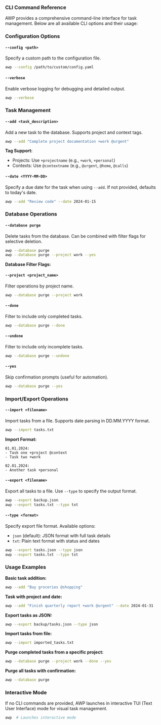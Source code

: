 ### CLI Command Reference

AWP provides a comprehensive command-line interface for task management. Below are all available CLI options and their usage:

### Configuration Options

#### `--config <path>`
Specify a custom path to the configuration file.
```bash
awp --config /path/to/custom/config.yaml
```

#### `--verbose`
Enable verbose logging for debugging and detailed output.
```bash
awp --verbose
```

### Task Management

#### `--add <task_description>`
Add a new task to the database. Supports project and context tags.
```bash
awp --add "Complete project documentation +work @urgent"
```

**Tag Support:**
- Projects: Use `+projectname` (e.g., `+work`, `+personal`)
- Contexts: Use `@contextname` (e.g., `@urgent`, `@home`, `@calls`)

#### `--date <YYYY-MM-DD>`
Specify a due date for the task when using `--add`. If not provided, defaults to today's date.
```bash
awp --add "Review code" --date 2024-01-15
```

### Database Operations

#### `--database purge`
Delete tasks from the database. Can be combined with filter flags for selective deletion.
```bash
awp --database purge
awp --database purge --project work --yes
```

**Database Filter Flags:**

#### `--project <project_name>`
Filter operations by project name.
```bash
awp --database purge --project work
```

#### `--done`
Filter to include only completed tasks.
```bash
awp --database purge --done
```

#### `--undone`
Filter to include only incomplete tasks.
```bash
awp --database purge --undone
```

#### `--yes`
Skip confirmation prompts (useful for automation).
```bash
awp --database purge --yes
```

### Import/Export Operations

#### `--import <filename>`
Import tasks from a file. Supports date parsing in DD.MM.YYYY format.
```bash
awp --import tasks.txt
```

**Import Format:**
```
01.01.2024:
- Task one +project @context
- Task two +work

02.01.2024:
- Another task +personal
```

#### `--export <filename>`
Export all tasks to a file. Use `--type` to specify the output format.
```bash
awp --export backup.json
awp --export tasks.txt --type txt
```

#### `--type <format>`
Specify export file format. Available options:
- `json` (default): JSON format with full task details
- `txt`: Plain text format with status and dates

```bash
awp --export tasks.json --type json
awp --export tasks.txt --type txt
```

### Usage Examples

**Basic task addition:**
```bash
awp --add "Buy groceries @shopping"
```

**Task with project and date:**
```bash
awp --add "Finish quarterly report +work @urgent" --date 2024-01-31
```

**Export tasks as JSON:**
```bash
awp --export backup/tasks.json --type json
```

**Import tasks from file:**
```bash
awp --import imported_tasks.txt
```

**Purge completed tasks from a specific project:**
```bash
awp --database purge --project work --done --yes
```

**Purge all tasks with confirmation:**
```bash
awp --database purge
```

### Interactive Mode

If no CLI commands are provided, AWP launches in interactive TUI (Text User Interface) mode for visual task management.

```bash
awp  # Launches interactive mode
```